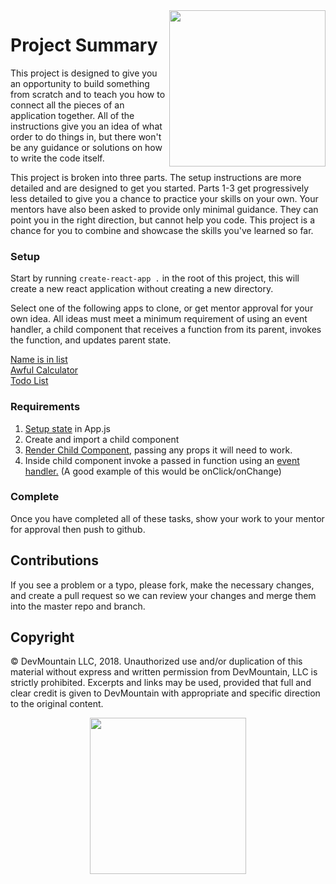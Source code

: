<img src="https://s3.amazonaws.com/devmountain/readme-logo.png" width="250" align="right">

# Project Summary

This project is designed to give you an opportunity to build something from scratch and to teach you how to connect all the pieces of an application together. All of the instructions give you an idea of what order to do things in, but there won't be any guidance or solutions on how to write the code itself.

This project is broken into three parts. The setup instructions are more detailed and are designed to get you started. Parts 1-3 get progressively less detailed to give you a chance to practice your skills on your own. Your mentors have also been asked to provide only minimal guidance. They can point you in the right direction, but cannot help you code. This project is a chance for you to combine and showcase the skills you've learned so far.

### Setup

Start by running `create-react-app .` in the root of this project, this will create a new react application without creating a new directory.

Select one of the following apps to clone, or get mentor approval for your own idea. All ideas must meet a minimum requirement of using an event handler, a child component that receives a function from its parent, invokes the function, and updates parent state.

[Name is in list](https://wom58kwjp5.codesandbox.io/) </br>
[Awful Calculator](https://2oo6nj0z4j.codesandbox.io/) </br>
[Todo List](https://ko3lk6rp87.codesandbox.io/) </br>

### Requirements

1. [Setup state](https://reactjs.org/docs/state-and-lifecycle.html) in App.js
1. Create and import a child component
1. [Render Child Component,](https://reactjs.org/docs/components-and-props.html) passing any props it will need to work.
1. Inside child component invoke a passed in function using an [event handler.](https://reactjs.org/docs/handling-events.html) (A good example of this would be onClick/onChange)

### Complete

Once you have completed all of these tasks, show your work to your mentor for approval then push to github.

## Contributions

If you see a problem or a typo, please fork, make the necessary changes, and create a pull request so we can review your changes and merge them into the master repo and branch.

## Copyright

© DevMountain LLC, 2018. Unauthorized use and/or duplication of this material without express and written permission from DevMountain, LLC is strictly prohibited. Excerpts and links may be used, provided that full and clear credit is given to DevMountain with appropriate and specific direction to the original content.

<p align="center">
<img src="https://s3.amazonaws.com/devmountain/readme-logo.png" width="250">
</p>

